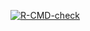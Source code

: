 <!-- badges: start -->
[![R-CMD-check](https://github.com/Ali-Jahan/Project2/workflows/R-CMD-check/badge.svg)](https://github.com/Ali-Jahan/Project2/actions)
<!-- badges: end -->
